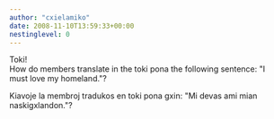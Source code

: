 ```yaml
---
author: "cxielamiko"
date: 2008-11-10T13:59:33+00:00
nestinglevel: 0
---
```

Toki!  
How do members translate in the toki pona the following sentence: "I  
must love my homeland."?  
  
Kiavoje la membroj tradukos en toki pona gxin: "Mi devas ami mian  
naskigxlandon."?